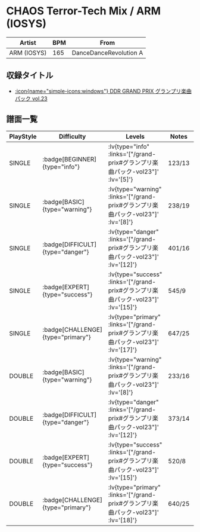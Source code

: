 # CHAOS Terror-Tech Mix / ARM (IOSYS)

|Artist|BPM|From|
|------|---|----|
|ARM (IOSYS)|165|DanceDanceRevolution A|

## 収録タイトル

- [ :icon{name="simple-icons:windows"} DDR GRAND PRIX グランプリ楽曲パック vol.23](/grand-prix#グランプリ楽曲パック-vol23)

## 譜面一覧

|PlayStyle|Difficulty|Levels|Notes|Movie|
|---------|----------|------|-----|-----|
|SINGLE| :badge[BEGINNER]{type="info"} | :lv{type="info" :links='["/grand-prix#グランプリ楽曲パック-vol23"]' :lv='[5]'} |123/13||
|SINGLE| :badge[BASIC]{type="warning"} | :lv{type="warning" :links='["/grand-prix#グランプリ楽曲パック-vol23"]' :lv='[8]'} |238/19||
|SINGLE| :badge[DIFFICULT]{type="danger"} | :lv{type="danger" :links='["/grand-prix#グランプリ楽曲パック-vol23"]' :lv='[12]'} |401/16||
|SINGLE| :badge[EXPERT]{type="success"} | :lv{type="success" :links='["/grand-prix#グランプリ楽曲パック-vol23"]' :lv='[15]'} |545/9||
|SINGLE| :badge[CHALLENGE]{type="primary"} | :lv{type="primary" :links='["/grand-prix#グランプリ楽曲パック-vol23"]' :lv='[17]'} |647/25||
|DOUBLE| :badge[BASIC]{type="warning"} | :lv{type="warning" :links='["/grand-prix#グランプリ楽曲パック-vol23"]' :lv='[8]'} |233/16||
|DOUBLE| :badge[DIFFICULT]{type="danger"} | :lv{type="danger" :links='["/grand-prix#グランプリ楽曲パック-vol23"]' :lv='[12]'} |373/14||
|DOUBLE| :badge[EXPERT]{type="success"} | :lv{type="success" :links='["/grand-prix#グランプリ楽曲パック-vol23"]' :lv='[15]'} |520/8||
|DOUBLE| :badge[CHALLENGE]{type="primary"} | :lv{type="primary" :links='["/grand-prix#グランプリ楽曲パック-vol23"]' :lv='[18]'} |640/25||
